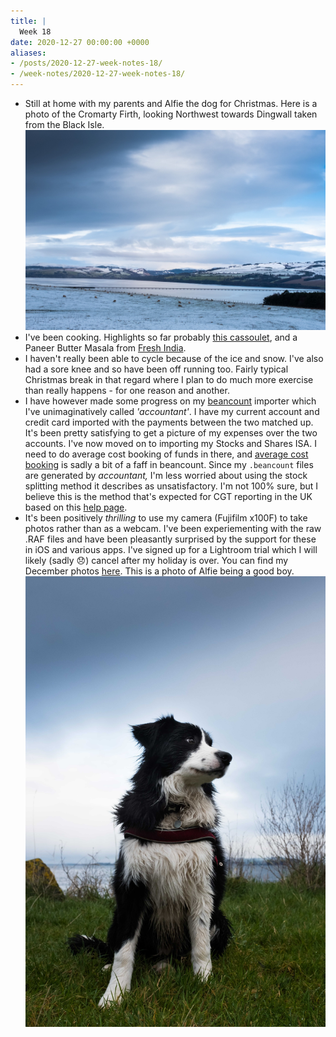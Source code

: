 ```yaml
---
title: |
  Week 18
date: 2020-12-27 00:00:00 +0000
aliases:
- /posts/2020-12-27-week-notes-18/
- /week-notes/2020-12-27-week-notes-18/
---
```


- Still at home with my parents and Alfie the dog for Christmas. Here is a photo of the Cromarty Firth, looking Northwest towards Dingwall taken from the Black Isle.
    ![Image_from_iOS(1).jpg](Image_from_iOS(1).jpg)
- I've been cooking. Highlights so far probably [this cassoulet](http://annajones.co.uk/recipe/tomato-coconut-cassoulet), and a Paneer Butter Masala from [Fresh India](https://www.waterstones.com/book/fresh-india/meera-sodha/9780241200421).
- I haven't really been able to cycle because of the ice and snow. I've also had a sore knee and so have been off running too. Fairly typical Christmas break in that regard where I plan to do much more exercise than really happens - for one reason and another.
- I have however made some progress on my [beancount](https://beancount.github.io/docs/) importer which I've unimaginatively called *'accountant'*. I have my current account and credit card imported with the payments between the two matched up. It's been pretty satisfying to get a picture of my expenses over the two accounts. I've now moved on to importing my Stocks and Shares ISA. I need to do average cost booking of funds in there, and [average cost booking](https://beancount.github.io/docs/trading_with_beancount.html#average-cost-booking) is sadly a bit of a faff in beancount. Since my `.beancount` files are generated by *accountant,* I'm less worried about using the stock splitting method it describes as unsatisfactory. I'm not 100% sure, but I believe this is the method that's expected for CGT reporting in the UK based on this [help page](https://www.gov.uk/tax-sell-shares/same-company).
- It's been positively *thrilling* to use my camera (Fujifilm x100F) to take photos rather than as a webcam. I've been experiementing with the raw .RAF files and have been pleasantly surprised by the support for these in iOS and various apps. I've signed up for a Lightroom trial which I will likely (sadly 😞) cancel after my holiday is over. You can find my December photos [here](https://photos.charlieegan3.com/archive/month/2020-12). This is a photo of Alfie being a good boy.
    ![Image_from_iOS.jpg](Image_from_iOS.jpg)
